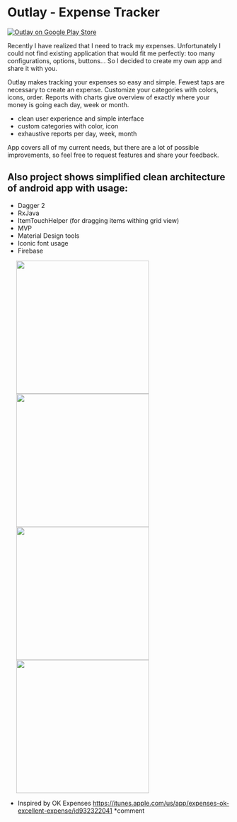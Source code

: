 Outlay - Expense Tracker
====================
[![Outlay on Google Play Store](http://style.anu.edu.au/_anu/images/icons/icon-google-play-small.png)](https://play.google.com/store/apps/details?id=app.outlay)

Recently I have realized that I need to track my expenses. Unfortunately I could not find existing application that would fit me perfectly: too many configurations, options, buttons… So I decided to create my own app and share it with you. 

Outlay makes tracking your expenses so easy and simple. Fewest taps are necessary to create an expense. Customize your categories with colors, icons, order. Reports with charts give overview of exactly where your money is going each day, week or month.

 - clean user experience and simple interface
 - custom categories with color, icon
 - exhaustive reports per day, week, month

App covers all of my current needs, but there are a lot of possible improvements, so feel free to request features and share your feedback.

Also project shows simplified clean architecture of android app with usage:
------------

- Dagger 2
- RxJava
- ItemTouchHelper (for dragging items withing grid view)
- MVP
- Material Design tools
- Iconic font usage
- Firebase


<img width='300' hspace='20' src='https://drive.google.com/uc?id=0B3hs6EXn55WUU3haUVY4ckVPU00' />
<img width='300' hspace='20' src='https://drive.google.com/uc?id=0B3hs6EXn55WUbWhVc1k0WDlfelE' />
<img width='300' hspace='20' src='https://drive.google.com/uc?id=0B3hs6EXn55WUSjktd0h4ckJ5a00' />
<img width='300' hspace='20' src='https://drive.google.com/uc?id=0B3hs6EXn55WULUVUOGliSU9UZUk' />

* Inspired by OK Expenses https://itunes.apple.com/us/app/expenses-ok-excellent-expense/id932322041
*comment

